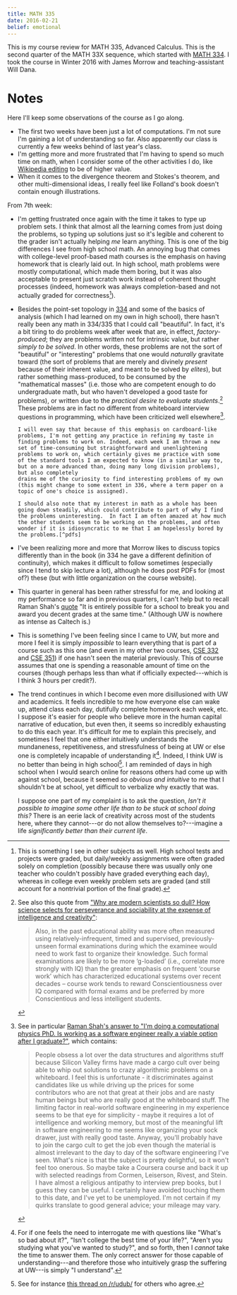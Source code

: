 ```yaml
---
title: MATH 335
date: 2016-02-21
belief: emotional
---
```


This is my course review for MATH 335, Advanced Calculus.
This is the second quarter of the MATH 33X sequence, which started with [MATH 334]().
I took the course in Winter 2016 with James Morrow and teaching-assistant Will Dana.

# Notes

Here I'll keep some observations of the course as I go along.

- The first two weeks have been just a lot of computations. I'm not sure I'm
  gaining a lot of understanding so far. Also apparently our class is
  currently a few weeks behind of last year's class.
- I'm getting more and more frustrated that I'm having to spend so much time
  on math, when I consider some of the other activities I do, like [Wikipedia
  editing](wikipedia) to be of higher value.
- When it comes to the divergence theorem and Stokes's theorem, and other
  multi-dimensional ideas, I really feel like Folland's book doesn't contain
  enough illustrations.

From 7th week:

- I'm getting frustrated once again with the time it takes to type up
  problem sets. I think that almost all the learning comes from just
  doing the problems, so typing up solutions just so it's legible and
  coherent to the grader isn't actually helping *me* learn anything.
  This is one of the big differences I see from high school math.  An
  annoying bug that comes with college-level proof-based math courses is
  the emphasis on having homework that is clearly laid out. In high
  school, math problems were mostly computational, which made them
  boring, but it was also acceptable to present just scratch work
  instead of coherent thought processes (indeed, homework was always
  completion-based and not actually graded for correctness[^hw]).

- Besides the point-set topology in [334](math-334) and some of the
  basics of analysis (which I had learned on my own in high school),
  there hasn't really been any math in 334/335 that I could call
  "beautiful". In fact, it's a bit tiring to do problems week after week
  that are, in effect, *factory-produced*; they are problems written not
  for intrinsic value, but rather *simply to be solved*. In other words,
  these problems are not the sort of "beautiful" or "interesting"
  problems that one would *naturally* gravitate toward (the sort of
  problems that are merely and divinely *present* because of their
  inherent value, and meant to be solved by *elites*), but rather
  something mass-produced, to be consumed by the "mathematical masses"
  (i.e. those who are competent enough to do undergraduate math, but who
  haven't developed a good taste for problems), or
  written due to the *practical desire to evaluate students*.[^gloaded] These
  problems are in fact no different from whiteboard interview questions
  in programming, which have been criticized well elsewhere[^whiteboard].

      I will even say that because of this emphasis on cardboard-like
      problems, I'm not getting any practice in refining my taste in
      finding problems to work on. Indeed, each week I am thrown a new
      set of time-consuming but straightforward and unenlightening
      problems to work on, which certainly gives me practice with some
      of the standard tools I am expected to know (in a similar way to, but on a more advanced than, doing many long division problems), but also completely
      drains me of the curiosity to find interesting problems of my own
      (this might change to some extent in 336, where a term paper on a
      topic of one's choice is assigned).

      I should also note that my interest in math as a whole has been
      going down steadily, which could contribute to part of why I find
      the problems uninteresting.  In fact I am often amazed at how much
      the other students seem to be working on the problems, and often
      wonder if it is idiosyncratic to me that I am hopelessly bored by
      the problems.[^pdfs]

- I've been realizing more and more that Morrow likes to discuss topics
  differently than in the book (in 334 he gave a different definition of
  continuity), which makes it difficult to follow sometimes (especially
  since I tend to skip lecture a lot), although he does post PDFs for (most of?) these (but with little organization on the course website).

- This quarter in general has been rather stressful for me, and looking
  at my performance so far and in previous quarters, I can't help but to
  recall Raman Shah's [quote](
  https://www.quora.com/If-the-median-GPA-in-the-past-year-was-3-5-why-are-accepted-students-afraid-of-not-being-able-to-survive-at-Caltech/answer/Raman-Shah
  ) "It is entirely possible for a school to break you and award you
  decent grades at the same time." (Although UW is nowhere as intense as
  Caltech is.)

- This is something I've been feeling since I came to UW, but more and more I feel it is simply *impossible* to learn everything that is part of a course such as this one (and even in my other two courses, [CSE 332]() and [CSE 351]()) if one hasn't seen the material previously. This of course assumes that one is spending a reasonable amount of time on the courses (though perhaps less than what if officially expected---which is I think 3 hours per credit?).

- The trend continues in which I become even more disillusioned with UW and academics. It feels incredible to me how everyone else can wake up, attend class each day, dutifully complete homework each week, etc. I suppose it's easier for people who believe more in the human capital narrative of education, but even then, it seems so incredibly exhausting to do this each year. It's difficult for me to explain this precisely, and sometimes I feel that one either intuitively understands the mundaneness, repetitiveness, and stressfulness of being at UW or else one is completely incapable of understanding it[^qs]. Indeed, I think UW is no better than being in high school[^highschool]. I am reminded of days in high school when I would search online for reasons others had come up with against school, because it seemed *so obvious and intuitive* to me that I shouldn't be at school, yet difficult to verbalize why exactly that was.

    I suppose one part of my complaint is to ask the question, *Isn't it possible to imagine some other life than to be stuck at school doing this?* There is an eerie lack of creativity across most of the students here, where they cannot---or do not allow themselves to?---imagine a life *significantly better than their current life*.

[^highschool]: See for instance [this thread on /r/udub/](https://www.reddit.com/r/udub/comments/4a2f1y/end_of_quarter_rant_thread/d0x02m2) for others who agree.

[^qs]: For if one feels the need to interrogate me with questions like "What's so bad about it?", "Isn't college the best time of your life?", "Aren't you studying what you've wanted to study?", and so forth, then I *cannot* take the time to answer them. The only correct answer for those capable of understanding---and therefore those who intuitively grasp the suffering at UW---is simply "I understand".

[^hw]: This is something I see in other subjects as well. High school
tests and projects were graded, but daily/weekly assignments were often
graded solely on completion (possibly because there was usually only one
teacher who couldn't possibly have graded everything each day), whereas
in college even weekly problem sets are graded (and still account for a
nontrivial portion of the final grade).

[^whiteboard]: See in particular [Raman Shah's answer to "I'm doing a
computational physics PhD. Is working as a software engineer really a
viable option after I
graduate?"](https://www.quora.com/Im-doing-a-computational-physics-PhD-Is-working-as-a-software-engineer-really-a-viable-option-after-I-graduate/answer/Raman-Shah), which contains:

    > People obsess a lot over the data structures and algorithms stuff
    > because Silicon Valley firms have made a cargo cult over being
    > able to whip out solutions to crazy algorithmic problems on a
    > whiteboard. I feel this is unfortunate - it discriminates against
    > candidates like us while driving up the prices for some
    > contributors who are not that great at their jobs and are nasty
    > human beings but who are really good at the whiteboard stuff. The
    > limiting factor in real-world software engineering in my
    > experience seems to be that eye for simplicity - maybe it requires
    > a lot of intelligence and working memory, but most of the
    > meaningful lift in software engineering to me seems like
    > organizing your sock drawer, just with really good taste. Anyway,
    > you'll probably have to join the cargo cult to get the job even
    > though the material is almost irrelevant to the day to day of the
    > software engineering I've seen. What's nice is that the subject is
    > pretty delightful, so it won't feel too onerous. So maybe take a
    > Coursera course and back it up with selected readings from Cormen,
    > Leiserson, Rivest, and Stein. I have almost a religious antipathy
    > to interview prep books, but I guess they can be useful. I
    > certainly have avoided touching them to this date, and I've yet to
    > be unemployed. I'm not certain if my quirks translate to good
    > general advice; your mileage may vary.

[^pdfs]: I am reminded here of another quote by Raman Shah, from [Raman
Shah's answer to Why do so many Caltech students
procrastinate?](https://www.quora.com/Why-do-so-many-Caltech-students-procrastinate/answer/Raman-Shah):

    > It's kind of amazing, really: Caltech manages to severely damage
    > the mental health of many bright young people every year, and many
    > people assume it must be brutally competitive or have abusive
    > instructors or something. But none of those things are true at all
    > – all it does is just hand them a few dozen pdfs per quarter with
    > interesting-looking math and science problems and due dates.
    > That's all it takes.

    However, my experience differs from Raman's in various ways. (1) I
    am not attending Caltech, so my coursework is (presumably) not even
    close to the intensity of a typical Caltech course load. (2) The
    problems in MATH 334/335 (and even [CSE 332]()) do require some
    amount of creativity, but they are mostly pretty straightforward.
    There are few problems that are "really easy lay-ups in the homework
    to buoy your spirits" (to quote Raman in his answer), which is
    different from high school. However, most of the problems in e.g.
    335 are in the class of "more complex problems to make sure you
    grasped the way things fit together at a more sophisticated level,
    but still a level that was explained to you". So I don't experience
    the sort of pressure to be creative under a deadline that he
    mentions. However, I still experience the continual series of
    deadlines that slowly numbs me each quarter from everything
    interesting in the world. (3) With the noted caveats, I still relate
    strongly to the quote, because my intense frustration at UW is
    really just the result of *apathy* and *lack of awareness* of a
    system that hands me deadline after deadline after deadline, not
    something maleficent.---Indeed UW is a very *lonely* place in the
    same way that doing archival work is lonely, because nobody else
    seems to care about the things I intensely care about.

[^gloaded]: See also this quote from ["Why are modern scientists so dull? How science selects for perseverance and sociability at the expense of intelligence and creativity"](http://kernull.com/bioradio.pdf):

    > Also, in the past educational ability was more often measured using
    > relatively-infrequent, timed and supervised, previously-unseen formal
    > examinations during which the examinee would need to work fast to
    > organize their knowledge. Such formal examinations are likely to be more
    > ‘g-loaded’ (i.e., correlate more strongly with IQ) than the greater
    > emphasis on frequent ‘course work’ which has characterized educational
    > systems over recent decades – course work tends to reward
    > Conscientiousness over IQ compared with formal exams and be preferred by
    > more Conscientious and less intelligent students.
